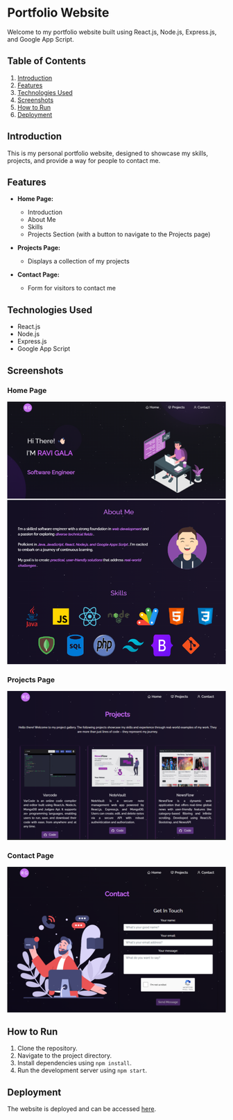 # Portfolio Website

Welcome to my portfolio website built using React.js, Node.js, Express.js, and Google App Script.

## Table of Contents
1. [Introduction](#introduction)
2. [Features](#features)
3. [Technologies Used](#technologies-used)
4. [Screenshots](#screenshots)
5. [How to Run](#how-to-run)
6. [Deployment](#deployment)

## Introduction

This is my personal portfolio website, designed to showcase my skills, projects, and provide a way for people to contact me.

## Features

- **Home Page:**
  - Introduction
  - About Me
  - Skills
  - Projects Section (with a button to navigate to the Projects page)

- **Projects Page:**
  - Displays a collection of my projects

- **Contact Page:**
  - Form for visitors to contact me

## Technologies Used

- React.js
- Node.js
- Express.js
- Google App Script

## Screenshots

### Home Page
![Home Page](./Images/home-page.png)
![Home Page](./Images/home-page2.png)

### Projects Page
![Projects Page](./Images/project-page.png)

### Contact Page
![Contact Page](./Images/contact-page.png)

## How to Run

1. Clone the repository.
2. Navigate to the project directory.
3. Install dependencies using `npm install`.
4. Run the development server using `npm start`.

## Deployment

The website is deployed and can be accessed [here](https://ravigala-portfolio.netlify.app/).

